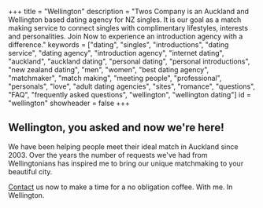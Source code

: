+++
title = "Wellington"
description = "Twos Company is an Auckland and Wellington based dating agency for NZ singles.  It is our goal as a match making service to connect singles with complimentary lifestyles, interests and personalities.  Join Now to experience an introduction agency with a difference."
keywords = ["dating", "singles", "introductions", "dating service", "dating agency", "introduction agency", "internet dating", "auckland", "auckland dating", "personal dating", "personal introductions", "new zealand dating", "men", "women", "best dating agency", "matchmaker", "match making", "meeting people", "professional", "personals", "love", "adult dating agencies", "sites", "romance", "questions", "FAQ", "frequently asked questions", "wellington", "wellington dating"]
id = "wellington"
showheader = false
+++

Wellington, you asked and now we're here! 
-----------------------------

We have been helping people meet their ideal match in Auckland since 2003. 
Over the years the number of requests we've had from Wellingtonians has inspired me to bring our unique matchmaking to your beautiful city.

[Contact](/contact) us now to make a time for a no obligation coffee. With me. In Wellington.
